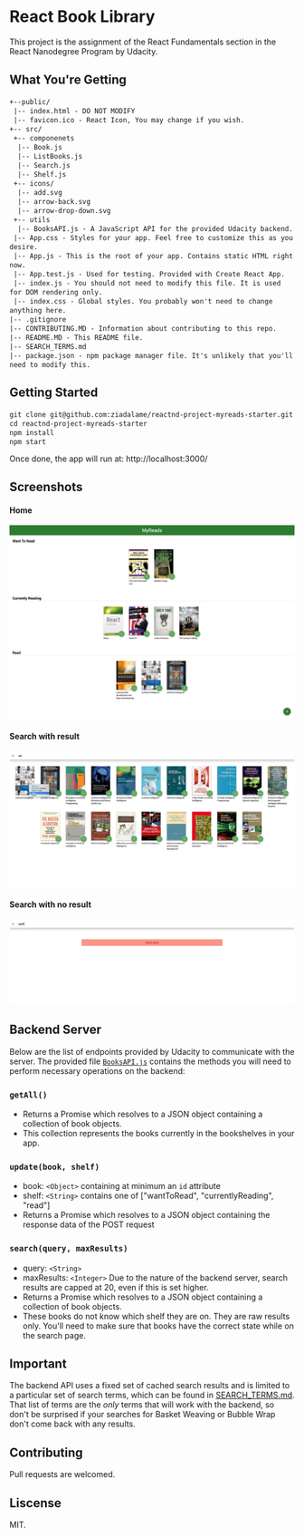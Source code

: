 # React Book Library

This project is the assignment of the React Fundamentals section in the React Nanodegree Program by Udacity. 

## What You're Getting
```
+--public/    
 |-- index.html - DO NOT MODIFY
 |-- favicon.ico - React Icon, You may change if you wish.
+-- src/
 +-- componenets
  |-- Book.js
  |-- ListBooks.js
  |-- Search.js
  |-- Shelf.js
 +-- icons/
  |-- add.svg
  |-- arrow-back.svg
  |-- arrow-drop-down.svg
 +-- utils
  |-- BooksAPI.js - A JavaScript API for the provided Udacity backend. 
 |-- App.css - Styles for your app. Feel free to customize this as you desire.
 |-- App.js - This is the root of your app. Contains static HTML right now.
 |-- App.test.js - Used for testing. Provided with Create React App. 
 |-- index.js - You should not need to modify this file. It is used for DOM rendering only.
 |-- index.css - Global styles. You probably won't need to change anything here.
|-- .gitignore 
|-- CONTRIBUTING.MD - Information about contributing to this repo. 
|-- README.MD - This README file.
|-- SEARCH_TERMS.md
|-- package.json - npm package manager file. It's unlikely that you'll need to modify this.
```

## Getting Started

```
git clone git@github.com:ziadalame/reactnd-project-myreads-starter.git
cd reactnd-project-myreads-starter
npm install
npm start
```

Once done, the app will run at: http://localhost:3000/

## Screenshots

#### Home
![alt](https://github.com/ziadalame/reactnd-project-myreads-starter/blob/master/screenshots/home.jpg)
#### Search with result
![alt](https://github.com/ziadalame/reactnd-project-myreads-starter/blob/master/screenshots/search.jpg)
#### Search with no result
![alt](https://github.com/ziadalame/reactnd-project-myreads-starter/blob/master/screenshots/search-error.jpg)

## Backend Server

Below are the list of endpoints provided by Udacity to communicate with the server. The provided file [`BooksAPI.js`](src/utils/BooksAPI.js) contains the methods you will need to perform necessary operations on the backend:

### `getAll()`
* Returns a Promise which resolves to a JSON object containing a collection of book objects.
* This collection represents the books currently in the bookshelves in your app.

### `update(book, shelf)`
* book: `<Object>` containing at minimum an `id` attribute
* shelf: `<String>` contains one of ["wantToRead", "currentlyReading", "read"]  
* Returns a Promise which resolves to a JSON object containing the response data of the POST request

### `search(query, maxResults)`
* query: `<String>`
* maxResults: `<Integer>` Due to the nature of the backend server, search results are capped at 20, even if this is set higher.
* Returns a Promise which resolves to a JSON object containing a collection of book objects.
* These books do not know which shelf they are on. They are raw results only. You'll need to make sure that books have the correct state while on the search page.

## Important
The backend API uses a fixed set of cached search results and is limited to a particular set of search terms, which can be found in [SEARCH_TERMS.md](SEARCH_TERMS.md). That list of terms are the _only_ terms that will work with the backend, so don't be surprised if your searches for Basket Weaving or Bubble Wrap don't come back with any results. 

## Contributing

Pull requests are welcomed. 

## Liscense

MIT.
